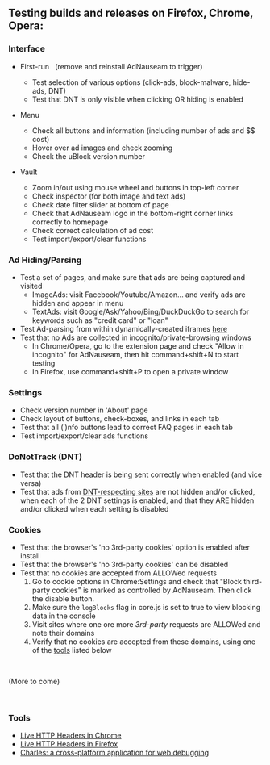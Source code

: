 ## Testing builds and releases on Firefox, Chrome, Opera:
  
### Interface

* First-run &nbsp; (remove and reinstall AdNauseam to trigger)
  - Test selection of various options (click-ads, block-malware, hide-ads, DNT)
  - Test that DNT is only visible when clicking OR hiding is enabled

* Menu 
   - Check all buttons and information (including number of ads and $$ cost)
   - Hover over ad images and check zooming
   - Check the uBlock version number

* Vault
   - Zoom in/out using mouse wheel and buttons in top-left corner 
   - Check inspector (for both image and text ads)
   - Check date filter slider at bottom of page
   - Check that AdNauseam logo in the bottom-right corner links correctly to homepage  
   - Check correct calculation of ad cost
   - Test import/export/clear functions

### Ad Hiding/Parsing
* Test a set of pages, and make sure that ads are being captured and visited   
  * ImageAds: visit Facebook/Youtube/Amazon... and verify ads are hidden and appear in menu
  * TextAds: visit Google/Ask/Yahoo/Bing/DuckDuckGo to search for keywords such as "credit card" or "loan"
*  Test Ad-parsing from within dynamically-created iframes [here](http://rednoise.org/adntest/dynamic_iframe.html)                       
*  Test that no Ads are collected in incognito/private-browsing windows    
   * In Chrome/Opera, go to the extension page and check "Allow in incognito" for AdNauseam, then hit command+shift+N to start testing
   * In Firefox, use command+shift+P to open a private window

### Settings
* Check version number in 'About' page
* Check layout of buttons, check-boxes, and links in each tab
* Test that all (i)nfo buttons lead to correct FAQ pages in each tab
* Test import/export/clear ads functions

### DoNotTrack (DNT)
*  Test that the DNT header is being sent correctly when enabled (and vice versa)
*  Test that ads from [DNT-respecting sites](https://www.eff.org/files/effdntlist.txt) are not hidden and/or clicked, when each of the 2 DNT settings is enabled, and that they ARE hidden and/or clicked when each setting is disabled

### Cookies 
* Test that the browser's 'no 3rd-party cookies' option is enabled after install
* Test that the browser's 'no 3rd-party cookies' can be disabled
* Test that no cookies are accepted from ALLOWed requests   
   1. Go to cookie options in Chrome:Settings and check that "Block third-party cookies" is marked as controlled by AdNauseam. Then click the disable button.   
   2. Make sure the `logBlocks` flag in core.js is set to true to view blocking data in the console
   2. Visit sites where one ore more _3rd-party_ requests are ALLOWed and note their domains
   3. Verify that no cookies are accepted from these domains, using one of the [tools](#tools) listed below


&nbsp;

(More to come)

&nbsp;

### Tools
  * [Live HTTP Headers in Chrome](https://chrome.google.com/webstore/detail/live-http-headers/iaiioopjkcekapmldfgbebdclcnpgnlo?hl=en)    
  * [Live HTTP Headers in Firefox](https://addons.mozilla.org/en-US/firefox/addon/live-http-headers-clone/)   
  * [Charles: a cross-platform application for web debugging](https://www.charlesproxy.com/latest-release/download.do) 